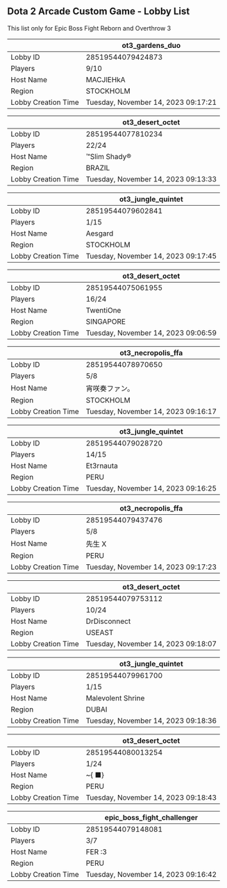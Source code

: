 ## Dota 2 Arcade Custom Game - Lobby List

This list only for Epic Boss Fight Reborn and Overthrow 3

|  | ot3_gardens_duo |
| ------ | ------ |
| Lobby ID | 28519544079424873 |
| Players | 9/10 |
| Host Name | MACJlEHkA |
| Region | STOCKHOLM |
| Lobby Creation Time | Tuesday, November 14, 2023 09:17:21 |


|  | ot3_desert_octet |
| ------ | ------ |
| Lobby ID | 28519544077810234 |
| Players | 22/24 |
| Host Name | ™Slim Shady® |
| Region | BRAZIL |
| Lobby Creation Time | Tuesday, November 14, 2023 09:13:33 |


|  | ot3_jungle_quintet |
| ------ | ------ |
| Lobby ID | 28519544079602841 |
| Players | 1/15 |
| Host Name | Aesgard |
| Region | STOCKHOLM |
| Lobby Creation Time | Tuesday, November 14, 2023 09:17:45 |


|  | ot3_desert_octet |
| ------ | ------ |
| Lobby ID | 28519544075061955 |
| Players | 16/24 |
| Host Name | TwentiOne |
| Region | SINGAPORE |
| Lobby Creation Time | Tuesday, November 14, 2023 09:06:59 |


|  | ot3_necropolis_ffa |
| ------ | ------ |
| Lobby ID | 28519544078970650 |
| Players | 5/8 |
| Host Name | 宵咲奏ファン。 |
| Region | STOCKHOLM |
| Lobby Creation Time | Tuesday, November 14, 2023 09:16:17 |


|  | ot3_jungle_quintet |
| ------ | ------ |
| Lobby ID | 28519544079028720 |
| Players | 14/15 |
| Host Name | Et3rnauta |
| Region | PERU |
| Lobby Creation Time | Tuesday, November 14, 2023 09:16:25 |


|  | ot3_necropolis_ffa |
| ------ | ------ |
| Lobby ID | 28519544079437476 |
| Players | 5/8 |
| Host Name | 先生 X |
| Region | PERU |
| Lobby Creation Time | Tuesday, November 14, 2023 09:17:23 |


|  | ot3_desert_octet |
| ------ | ------ |
| Lobby ID | 28519544079753112 |
| Players | 10/24 |
| Host Name | DrDisconnect |
| Region | USEAST |
| Lobby Creation Time | Tuesday, November 14, 2023 09:18:07 |


|  | ot3_jungle_quintet |
| ------ | ------ |
| Lobby ID | 28519544079961700 |
| Players | 1/15 |
| Host Name | Malevolent Shrine |
| Region | DUBAI |
| Lobby Creation Time | Tuesday, November 14, 2023 09:18:36 |


|  | ot3_desert_octet |
| ------ | ------ |
| Lobby ID | 28519544080013254 |
| Players | 1/24 |
| Host Name | ~{ ■} |
| Region | PERU |
| Lobby Creation Time | Tuesday, November 14, 2023 09:18:43 |


|  | epic_boss_fight_challenger |
| ------ | ------ |
| Lobby ID | 28519544079148081 |
| Players | 3/7 |
| Host Name | FER :3 |
| Region | PERU |
| Lobby Creation Time | Tuesday, November 14, 2023 09:16:42 |


